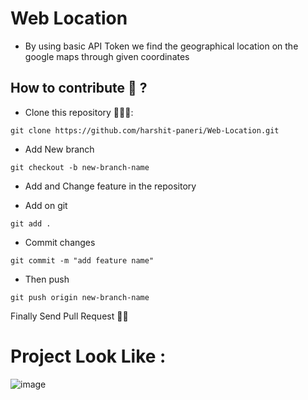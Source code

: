 # Web Location

 * By using basic API Token we  find the geographical location on the google maps through given coordinates



## How to contribute 📝 ?

* Clone this repository 👩🏻‍💻:

```
git clone https://github.com/harshit-paneri/Web-Location.git
```

* Add New branch
```
git checkout -b new-branch-name
```

* Add and Change feature in the repository

* Add on git 

```
git add .
```

* Commit changes

```
git commit -m "add feature name"
```

* Then push 

```
git push origin new-branch-name
```

Finally Send Pull Request 🙌🙌


# Project Look Like : 
![image](https://user-images.githubusercontent.com/82382478/202633312-7d663f7b-0139-451f-889c-27f85b792337.png)

